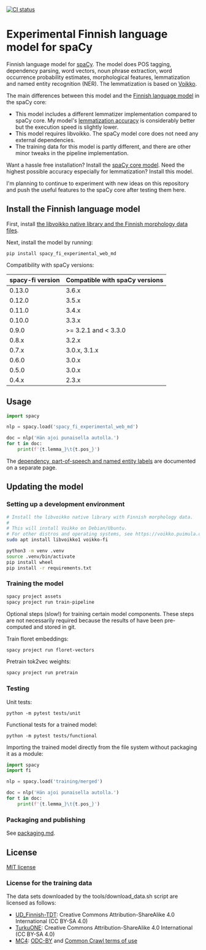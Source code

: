 [![CI status](https://circleci.com/gh/aajanki/spacy-fi/tree/master.svg?style=shield)](https://circleci.com/gh/aajanki/spacy-fi/tree/master)

# Experimental Finnish language model for spaCy

Finnish language model for [spaCy](https://spacy.io/). The model does POS tagging, dependency parsing, word vectors, noun phrase extraction, word occurrence probability estimates, morphological features, lemmatization and named entity recognition (NER). The lemmatization is based on [Voikko](https://voikko.puimula.org/).

The main differences between this model and the [Finnish language model](https://spacy.io/models/fi) in the spaCy core:
* This model includes a different lemmatizer implementation compared to spaCy core. My model's [lemmatization accuracy](https://github.com/aajanki/finnish-pos-accuracy#results) is considerably better but the execution speed is slightly lower.
* This model requires libvoikko. The spaCy model core does not need any external dependencies.
* The training data for this model is partly different, and there are other minor tweaks in the pipeline implementation.

Want a hassle free installation? Install the [spaCy core model](https://spacy.io/models/fi).
Need the highest possible accuracy especially for lemmatization? Install this model.

I'm planning to continue to experiment with new ideas on this repository and push the useful features to the spaCy core after testing them here.

## Install the Finnish language model

First, install [the libvoikko native library and the Finnish morphology data files](https://voikko.puimula.org/python.html).

Next, install the model by running:
```
pip install spacy_fi_experimental_web_md
```

Compatibility with spaCy versions:

| spacy-fi version | Compatible with spaCy versions |
|------------------|--------------------------------|
| 0.13.0           | 3.6.x                          |
| 0.12.0           | 3.5.x                          |
| 0.11.0           | 3.4.x                          |
| 0.10.0           | 3.3.x                          |
| 0.9.0            | >= 3.2.1 and < 3.3.0           |
| 0.8.x            | 3.2.x                          |
| 0.7.x            | 3.0.x, 3.1.x                   |
| 0.6.0            | 3.0.x                          |
| 0.5.0            | 3.0.x                          |
| 0.4.x            | 2.3.x                          |

## Usage

```python
import spacy

nlp = spacy.load('spacy_fi_experimental_web_md')

doc = nlp('Hän ajoi punaisella autolla.')
for t in doc:
    print(f'{t.lemma_}\t{t.pos_}')
```

The [dependency, part-of-speech and named entity labels](tags.md) are documented on a separate page.

## Updating the model

### Setting up a development environment

```sh
# Install the libvoikko native library with Finnish morphology data.
#
# This will install Voikko on Debian/Ubuntu.
# For other distros and operating systems, see https://voikko.puimula.org/python.html
sudo apt install libvoikko1 voikko-fi

python3 -m venv .venv
source .venv/bin/activate
pip install wheel
pip install -r requirements.txt
```

### Training the model

```sh
spacy project assets
spacy project run train-pipeline
```

Optional steps (slow!) for training certain model components. These
steps are not necessarily required because the results of have been
pre-computed and stored in git.

Train floret embeddings:
```sh
spacy project run floret-vectors
```

Pretrain tok2vec weights:
```sh
spacy project run pretrain
```

### Testing

Unit tests:
```
python -m pytest tests/unit
```

Functional tests for a trained model:
```
python -m pytest tests/functional
```

Importing the trained model directly from the file system without
packaging it as a module:

```python
import spacy
import fi

nlp = spacy.load('training/merged')

doc = nlp('Hän ajoi punaisella autolla.')
for t in doc:
    print(f'{t.lemma_}\t{t.pos_}')
```

### Packaging and publishing

See [packaging.md](packaging.md).

## License

[MIT license](LICENSE)

### License for the training data

The data sets downloaded by the tools/download_data.sh script are licensed as follows:
* [UD_Finnish-TDT](https://github.com/UniversalDependencies/UD_Finnish-TDT): Creative Commons Attribution-ShareAlike 4.0 International (CC BY-SA 4.0)
* [TurkuONE](https://github.com/TurkuNLP/turku-one): Creative Commons Attribution-ShareAlike 4.0 International (CC BY-SA 4.0)
* [MC4](https://huggingface.co/datasets/mc4): [ODC-BY](https://opendatacommons.org/licenses/by/1-0/) and [Common Crawl terms of use](https://commoncrawl.org/terms-of-use/)
